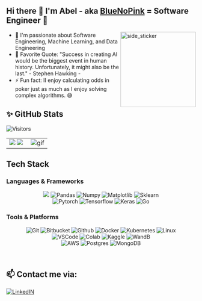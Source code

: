 ## Hi there :wave: I'm Abel - aka [BlueNoPink][website] = Software Engineer 🌱 
<img align="right" width=200px height=200px alt="side_sticker" src="https://media.giphy.com/media/TEnXkcsHrP4YedChhA/giphy.gif" />

- 🔭 I'm passionate about Software Engineering, Machine Learning, and Data Engineering
- 🥅 Favorite Quote: "Success in creating AI would be the biggest event in human history. Unfortunately, it might also be the last." - Stephen Hawking -
- :zap: Fun fact: II enjoy calculating odds in poker just as much as I enjoy solving complex algorithms. 😅

## ✨ GitHub Stats   

![Visitors](https://api.visitorbadge.io/api/daily?path=https%3A%2F%2Fgithub.com%2Flequyan2003&label=VISITORS&labelColor=%232ccce4&countColor=%23697689&style=flat)

<table>
<tr>
  <td width="48%">
    <img src="https://github-readme-stats.vercel.app/api?username=CodexploreRepo&show_icons=true&hide=contribs,issues&hide_border=true" />
    <img src="https://github-readme-stats.vercel.app/api/top-langs/?username=CodexploreRepo&layout=compact&show_icons=true&hide_border=true" />
  </td>
  <td width="52%"><img alt="gif" align="right" src=".github/assets/coding.gif"/></td>
</tr>
<table>

## Tech Stack 
### Languages & Frameworks
<p align="center">
<img src="https://img.shields.io/badge/python-3670A0?style=for-the-badge&logo=python&logoColor=ffdd54">
<img alt="Pandas" src="https://img.shields.io/badge/pandas-%23150458.svg?style=for-the-badge&logo=pandas&logoColor=white">
<img alt="Numpy" src="https://img.shields.io/badge/numpy-%23013243.svg?style=for-the-badge&logo=numpy&logoColor=white">
<img alt="Matplotlib" src="https://img.shields.io/badge/Matplotlib-%23ffffff.svg?style=for-the-badge&logo=Matplotlib&logoColor=black">
<img alt="Sklearn"  src="https://img.shields.io/badge/scikit--learn-%23F7931E.svg?style=for-the-badge&logo=scikit-learn&logoColor=white" />
<br/>
<img alt="Pytorch"  src="https://img.shields.io/badge/PyTorch-%23EE4C2C.svg?style=for-the-badge&logo=PyTorch&logoColor=white" />
<img alt="Tensorflow"  src="https://img.shields.io/badge/TensorFlow-%23FF6F00.svg?style=for-the-badge&logo=TensorFlow&logoColor=white" />
<img alt="Keras" src="https://img.shields.io/badge/Keras-%23D00000.svg?style=for-the-badge&logo=Keras&logoColor=white">
<img alt="Go" src="https://img.shields.io/badge/Go-00ADD8?style=for-the-badge&logo=go&logoColor=white" />
</p>


### Tools & Platforms
<p align="center">
<img alt="Git" src="https://img.shields.io/badge/Git-f05134?style=for-the-badge&logo=git&logoColor=f05134&labelColor=282828">
<img alt="Bitbucket" src="https://img.shields.io/badge/Bitbucket-0747a6?style=for-the-badge&logo=bitbucket&logoColor=white" />
<img alt="Github" src="https://img.shields.io/badge/GitHub-100000?style=for-the-badge&logo=github&logoColor=white" />
<img alt="Docker" src="https://img.shields.io/badge/docker-%230db7ed.svg?style=for-the-badge&logo=docker&logoColor=white">
<img alt="Kubernetes" src="https://img.shields.io/badge/kubernetes-%23326ce5.svg?style=for-the-badge&logo=kubernetes&logoColor=white">
<img alt="Linux" src="https://img.shields.io/badge/Linux-FCC624?style=for-the-badge&logo=linux&logoColor=black">
<br/>
<img alt="VSCode" src="https://img.shields.io/badge/Visual%20Studio%20Code-0078d7.svg?style=for-the-badge&logo=visual-studio-code&logoColor=white">
<img alt="Colab" src="https://img.shields.io/badge/Colab-fb9c04?style=for-the-badge&&logo=google-colab&logoColor=fb9c04&labelColor=282828">
<img alt="Kaggle"  src="https://img.shields.io/badge/Kaggle-20BEFF?style=for-the-badge&logo=Kaggle&logoColor=white" />
<img alt="WandB"  src="https://img.shields.io/badge/Weights_&_Biases-FFBE00?style=for-the-badge&logo=WeightsAndBiases&logoColor=white" />
<br/>
<img alt="AWS"  src="https://img.shields.io/badge/Amazon_AWS-FF9900?style=for-the-badge&logo=amazonaws&logoColor=white" />
<img alt="Postgres" src="https://img.shields.io/badge/PostgreSQL-316192?style=for-the-badge&logo=postgresql&logoColor=white" />
<img alt="MongoDB" src="https://img.shields.io/badge/MongoDB-4EA94B?style=for-the-badge&logo=mongodb&logoColor=white" />
</p>
<br />

## 📫 Contact me via:

[![LinkedIN](https://img.shields.io/badge/LinkedIn-0077B5?style=for-the-badge&logo=linkedin&logoColor=white)](https://www.linkedin.com/in/bluenopink/)

[website]: https://lequyan2003-react-portfolio.netlify.app/
